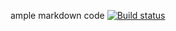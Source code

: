 ample markdown code
[![Build status](https://ci.appveyor.com/api/projects/status/j9hkessc35e9qvjv?svg=true)](https://ci.appveyor.com/project/TatyanaRas/orderingcarddelivery)
